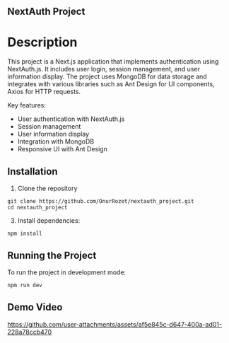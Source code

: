 
## NextAuth Project

# Description

This project is a Next.js application that implements authentication using NextAuth.js. It includes user login, session management, and user information display. The project uses MongoDB for data storage and integrates with various libraries such as Ant Design for UI components, Axios for HTTP requests.

Key features:
- User authentication with NextAuth.js
- Session management
- User information display
- Integration with MongoDB
- Responsive UI with Ant Design

 ## Installation

  1. Clone the repository
     
    git clone https://github.com/OnurRozet/nextauth_project.git
    cd nextauth_project
    
  3. Install dependencies:
  
    npm install
    

## Running the Project

To run the project in development mode:
```bash
npm run dev
```
## Demo Video


https://github.com/user-attachments/assets/af5e845c-d647-400a-ad01-228a78ccb470


